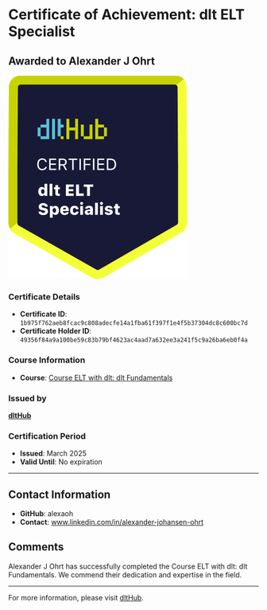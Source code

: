 
# Certificate of Achievement: dlt ELT Specialist

## Awarded to **Alexander J Ohrt**

![Course Image](../badges/dlt_ELT_specialist.png)

### Certificate Details
- **Certificate ID**: `1b975f762aeb8fcac9c808adecfe14a1fba61f397f1e4f5b37304dc8c600bc7d`
- **Certificate Holder ID**: `49356f84a9a100be59c83b79bf4623ac4aad7a632ee3a241f5c9a26ba6eb0f4a`

### Course Information
- **Course**: [Course ELT with dlt: dlt Fundamentals](https://github.com/dlt-hub/dlthub-education/tree/main/courses/dlt_fundamentals_dec_2024)

### Issued by
[**dltHub**](https://dlthub.com/) 

### Certification Period
- **Issued**: March 2025
- **Valid Until**: No expiration

---

## Contact Information
- **GitHub**: alexaoh
- **Contact**: www.linkedin.com/in/alexander-johansen-ohrt

## Comments
Alexander J Ohrt has successfully completed the Course ELT with dlt: dlt Fundamentals. We commend their dedication and expertise in the field.

---

For more information, please visit [dltHub](https://dlthub.com/).
    